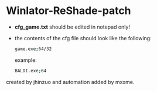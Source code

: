 # Winlator-ReShade-patch

* **cfg_game.txt** should be edited in notepad only!

* the contents of the cfg file should look like the following:
  ```bash
  game.exe;64/32
  ```
  example:

  ```bash
  BALDI.exe;64
  ```
created by jhinzuo and automation added by mxxme.

